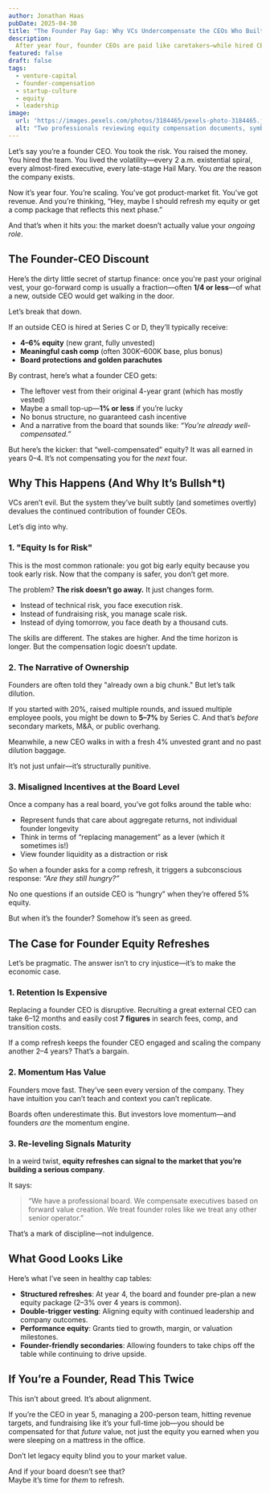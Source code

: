 ```yaml
---
author: Jonathan Haas
pubDate: 2025-04-30
title: "The Founder Pay Gap: Why VCs Undercompensate the CEOs Who Built the Company"
description: 
  After year four, founder CEOs are paid like caretakers—while hired CEOs are paid like kings. Here’s why the cap table math is broken, and what we can do about it.
featured: false
draft: false
tags:
  - venture-capital
  - founder-compensation
  - startup-culture
  - equity
  - leadership
image:
  url: 'https://images.pexels.com/photos/3184465/pexels-photo-3184465.jpeg?auto=compress&cs=tinysrgb&w=1260&h=750&dpr=2'
  alt: "Two professionals reviewing equity compensation documents, symbolizing the disparity between founder and CEO pay"
---
```


Let’s say you’re a founder CEO. You took the risk. You raised the money. You hired the team. You lived the volatility—every 2 a.m. existential spiral, every almost-fired executive, every late-stage Hail Mary. You *are* the reason the company exists.

Now it’s year four. You’re scaling. You’ve got product-market fit. You’ve got revenue. And you’re thinking, “Hey, maybe I should refresh my equity or get a comp package that reflects this next phase.”

And that’s when it hits you: the market doesn’t actually value your *ongoing role*.

## The Founder-CEO Discount

Here’s the dirty little secret of startup finance: once you're past your original vest, your go-forward comp is usually a fraction—often **1/4 or less**—of what a new, outside CEO would get walking in the door.

Let’s break that down.

If an outside CEO is hired at Series C or D, they’ll typically receive:
- **4–6% equity** (new grant, fully unvested)
- **Meaningful cash comp** (often $300K–$600K base, plus bonus)
- **Board protections and golden parachutes**

By contrast, here’s what a founder CEO gets:
- The leftover vest from their original 4-year grant (which has mostly vested)
- Maybe a small top-up—**1% or less** if you’re lucky
- No bonus structure, no guaranteed cash incentive
- And a narrative from the board that sounds like: *“You’re already well-compensated.”*

But here’s the kicker: that “well-compensated” equity? It was all earned in years 0–4. It’s not compensating you for the *next* four.

## Why This Happens (And Why It’s Bullsh*t)

VCs aren’t evil. But the system they’ve built subtly (and sometimes overtly) devalues the continued contribution of founder CEOs.

Let’s dig into why.

### 1. "Equity Is for Risk"

This is the most common rationale: you got big early equity because you took early risk. Now that the company is safer, you don’t get more.

The problem? **The risk doesn’t go away.** It just changes form.

- Instead of technical risk, you face execution risk.
- Instead of fundraising risk, you manage scale risk.
- Instead of dying tomorrow, you face death by a thousand cuts.

The skills are different. The stakes are higher. And the time horizon is longer. But the compensation logic doesn’t update.

### 2. The Narrative of Ownership

Founders are often told they "already own a big chunk." But let’s talk dilution.

If you started with 20%, raised multiple rounds, and issued multiple employee pools, you might be down to **5–7%** by Series C. And that’s *before* secondary markets, M&A, or public overhang.

Meanwhile, a new CEO walks in with a fresh 4% unvested grant and no past dilution baggage.

It’s not just unfair—it’s structurally punitive.

### 3. Misaligned Incentives at the Board Level

Once a company has a real board, you’ve got folks around the table who:
- Represent funds that care about aggregate returns, not individual founder longevity
- Think in terms of “replacing management” as a lever (which it sometimes is!)
- View founder liquidity as a distraction or risk

So when a founder asks for a comp refresh, it triggers a subconscious response: *“Are they still hungry?”*

No one questions if an outside CEO is “hungry” when they’re offered 5% equity.

But when it’s the founder? Somehow it’s seen as greed.

## The Case for Founder Equity Refreshes

Let’s be pragmatic. The answer isn’t to cry injustice—it’s to make the economic case.

### 1. Retention Is Expensive

Replacing a founder CEO is disruptive. Recruiting a great external CEO can take 6–12 months and easily cost **7 figures** in search fees, comp, and transition costs.

If a comp refresh keeps the founder CEO engaged and scaling the company another 2–4 years? That’s a bargain.

### 2. Momentum Has Value

Founders move fast. They’ve seen every version of the company. They have intuition you can’t teach and context you can’t replicate.

Boards often underestimate this. But investors love momentum—and founders *are* the momentum engine.

### 3. Re-leveling Signals Maturity

In a weird twist, **equity refreshes can signal to the market that you’re building a serious company**.

It says:
> “We have a professional board. We compensate executives based on forward value creation. We treat founder roles like we treat any other senior operator.”

That’s a mark of discipline—not indulgence.

## What Good Looks Like

Here’s what I’ve seen in healthy cap tables:

- **Structured refreshes**: At year 4, the board and founder pre-plan a new equity package (2–3% over 4 years is common).
- **Double-trigger vesting**: Aligning equity with continued leadership and company outcomes.
- **Performance equity**: Grants tied to growth, margin, or valuation milestones.
- **Founder-friendly secondaries**: Allowing founders to take chips off the table while continuing to drive upside.

## If You’re a Founder, Read This Twice

This isn’t about greed. It’s about alignment.

If you’re the CEO in year 5, managing a 200-person team, hitting revenue targets, and fundraising like it’s your full-time job—you should be compensated for that *future* value, not just the equity you earned when you were sleeping on a mattress in the office.

Don’t let legacy equity blind you to your market value.

And if your board doesn’t see that?  
Maybe it’s time for *them* to refresh.
